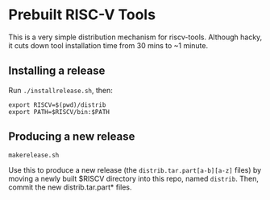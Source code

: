 Prebuilt RISC-V Tools
===================================

This is a very simple distribution mechanism for riscv-tools.
Although hacky, it cuts down tool installation time from 30 mins to ~1 minute.

## Installing a release

Run `./installrelease.sh`, then:

    export RISCV=$(pwd)/distrib
    export PATH=$RISCV/bin:$PATH

## Producing a new release

    makerelease.sh 

Use this to produce a new release (the `distrib.tar.part[a-b][a-z]` files) by 
moving a newly built $RISCV directory into this repo, named `distrib`. Then, 
commit the new distrib.tar.part* files.
